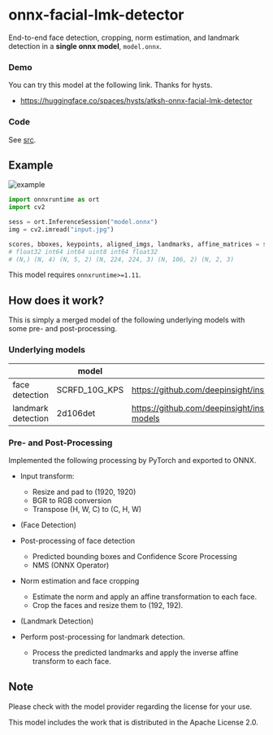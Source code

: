 # onnx-facial-lmk-detector

End-to-end face detection, cropping, norm estimation, and landmark detection in a **single onnx model**, `model.onnx`.

### Demo

You can try this model at the following link. Thanks for hysts.

- https://huggingface.co/spaces/hysts/atksh-onnx-facial-lmk-detector

### Code

See [src](/src).

## Example

![example](https://raw.githubusercontent.com/atksh/onnx-facial-lmk-detector/6ea090532acce1c228d1f860d27708d450416475/output.png?token=GHSAT0AAAAAABHJHGPX4XIAJZ4ALEVWPJTIYSJ6HKQ)

```python
import onnxruntime as ort
import cv2

sess = ort.InferenceSession("model.onnx")
img = cv2.imread("input.jpg")

scores, bboxes, keypoints, aligned_imgs, landmarks, affine_matrices = sess.run(None, {"input": img})
# float32 int64 int64 uint8 int64 float32
# (N,) (N, 4) (N, 5, 2) (N, 224, 224, 3) (N, 106, 2) (N, 2, 3)
```

This model requires `onnxruntime>=1.11`.

## How does it work?

This is simply a merged model of the following underlying models with some pre- and post-processing.

### Underlying models

|                    | model         | reference                                                                                                   |
| ------------------ | ------------- | ----------------------------------------------------------------------------------------------------------- |
| face detection     | SCRFD_10G_KPS | https://github.com/deepinsight/insightface/tree/master/detection/scrfd#pretrained-models                    |
| landmark detection | 2d106det      | https://github.com/deepinsight/insightface/blob/master/alignment/coordinate_reg/README.md#pretrained-models |

### Pre- and Post-Processing

Implemented the following processing by PyTorch and exported to ONNX.

- Input transform:

  - Resize and pad to (1920, 1920)
  - BGR to RGB conversion
  - Transpose (H, W, C) to (C, H, W)

- (Face Detection)
- Post-processing of face detection

  - Predicted bounding boxes and Confidence Score Processing
  - NMS (ONNX Operator)

- Norm estimation and face cropping

  - Estimate the norm and apply an affine transformation to each face.
  - Crop the faces and resize them to (192, 192).

- (Landmark Detection)
- Perform post-processing for landmark detection.

  - Process the predicted landmarks and apply the inverse affine transform to each face.

## Note

Please check with the model provider regarding the license for your use.

This model includes the work that is distributed in the Apache License 2.0.
